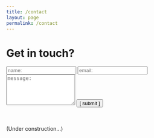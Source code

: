 ```yaml
---
title: /contact
layout: page
permalink: /contact
---
```


# Get in touch?


<form>
  <input type="text" id="name" name="name" placeholder="name:" autocomplete="off">
  <input type="text" id="email" name="email" placeholder="email:" autocomplete="off">
  <textarea rows="5" id="message" name="message" placeholder="message:" autocomplete="off"></textarea>
  <input type="submit" value="[ submit ]" onclick="msg()">
  
</form>
<br /><br />(Under construction...)
